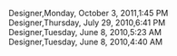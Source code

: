 ﻿Designer,Monday, October 3, 2011,1:45 PM  Designer,Thursday, July 29, 2010,6:41 PM  Designer,Tuesday, June 8, 2010,5:23 AM  Designer,Tuesday, June 8, 2010,4:40 AM